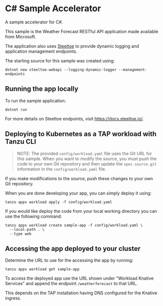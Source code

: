# C# Sample Accelerator

A sample accelerator for C#.

This sample is the Weather Forecast RESTful API application made available from Microsoft.

The application also uses [Steeltoe](https://steeltoe.io) to provide dynamic logging and application management endpoints.

The starting source for this sample was created using:

```
dotnet new steeltoe-webapi --logging-dynamic-logger --management-endpoints
```

## Running the app locally

To run the sample application:

```
dotnet run
```

For more details on Steeltoe endpoints, visit <https://docs.steeltoe.io/>.

## Deploying to Kubernetes as a TAP workload with Tanzu CLI

> NOTE: The provided `config/workload.yaml` file uses the Git URL for this sample. When you want to modify the source, you must push the code to your own Git repository and then update the `spec.source.git` information in the `config/workload.yaml` file.

If you make modifications to the source, push these changes to your own Git repository.

When you are done developing your app, you can simply deploy it using:

```
tanzu apps workload apply -f config/workload.yaml
```

If you would like deploy the code from your local working directory you can use the following command:

```
tanzu apps workload create sample-app -f config/workload.yaml \
  --local-path . \
  --type web
```

## Accessing the app deployed to your cluster

Determine the URL to use for the accessing the app by running:

```
tanzu apps workload get sample-app
```

To access the deployed app use the URL shown under "Workload Knative Services" and append the endpoint `/weatherforecast` to that URL.

This depends on the TAP installation having DNS configured for the Knative ingress.

